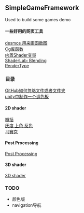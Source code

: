 ## SimpleGameFramework
Used to build some games demo

#### 一些好用的网页工具
[desmos 用来画函数图](https://www.desmos.com/calculator)  
[Cg库函数](https://developer.download.nvidia.cn/cg/index_stdlib.html)  
[内置Shader变量](https://docs.unity3d.com/Manual/SL-UnityShaderVariables.html)  
[ShaderLab: Blending](https://docs.unity3d.com/Manual/SL-Blend.html)  
[RenderType](https://docs.unity3d.com/Manual/SL-ShaderReplacement.html)  

### 目录
[GitHub如何忽略文件或者文件夹](ReadMe/401_GitHub如何忽略文件或者文件夹.md)  
[unity中制作一个调色板](ReadMe/402_unity中制作一个调色板.md)  
#### 2D shader
[概括](ReadMe/100_2Dshader.md)  
[灰度 上色 反色](ReadMe/101_toneEffect.md)  
[马赛克](ReadMe/102_pixel.md)  
#### Post Processing
[Post Processing](ReadMe/200_PostProcessing.md)  
#### 3D shader
[3D shader](ReadMe/300_3Dshader.md)  

### TODO
- 颜色版
- navigation导航
